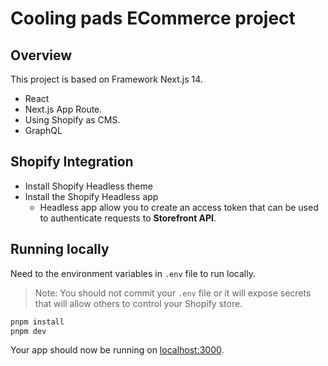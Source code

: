 # Cooling pads ECommerce project

## Overview

This project is based on Framework Next.js 14.

- React
- Next.js App Route.
- Using Shopify as CMS.
- GraphQL

## Shopify Integration

- Install Shopify Headless theme
- Install the Shopify Headless app
  - Headless app allow you to create an access token that can be used to authenticate requests to **Storefront API**.

## Running locally

Need to the environment variables in `.env` file to run locally.

> Note: You should not commit your `.env` file or it will expose secrets that will allow others to control your Shopify store.

```bash
pnpm install
pnpm dev
```

Your app should now be running on [localhost:3000](http://localhost:3000/).
